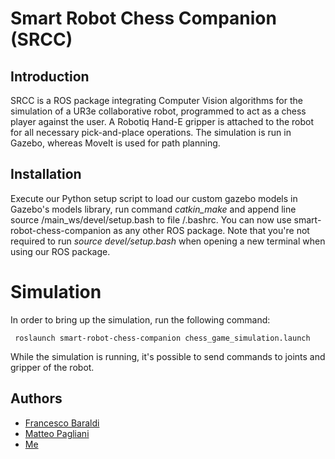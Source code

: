 # Smart Robot Chess Companion (SRCC)

## Introduction
SRCC is a ROS package integrating Computer Vision algorithms for the simulation of a UR3e collaborative robot, programmed to act as a chess player against the user. A Robotiq Hand-E gripper is attached to the robot for all necessary pick-and-place operations. The simulation is run in Gazebo, whereas MoveIt is used for path planning.

## Installation
Execute our Python setup script to load our custom gazebo models in Gazebo's models library, run command *catkin_make* and append line source <srcc-path>/main_ws/devel/setup.bash to file <home>/.bashrc. You can now use smart-robot-chess-companion as any other ROS package. Note that you're not required to run *source devel/setup.bash* when opening a new terminal when using our ROS package.

# Simulation
In order to bring up the simulation, run the following command:
  ```
   roslaunch smart-robot-chess-companion chess_game_simulation.launch
  ```
While the simulation is running, it's possible to send commands to joints and gripper of the robot.

## Authors
- [Francesco Baraldi](https://github.com/francescobaraldi)
- [Matteo Pagliani](https://github.com/MatteoPagliani)
- [Me](https://github.com/mrcmich)
